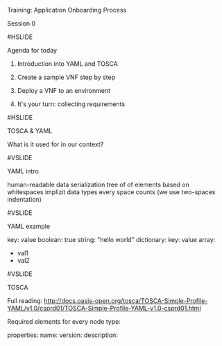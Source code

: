 Training: Application Onboarding Process


Session 0

#HSLIDE


Agenda for today

1. Introduction into YAML and TOSCA

2. Create a sample VNF step by step

3. Deploy a VNF to an environment

4. It's your turn: collecting requirements

#HSLIDE


TOSCA & YAML


What is it used for in our context?

#VSLIDE


YAML intro


human-readable data serialization
tree of of elements based on whitespaces
implizit data types
every space counts (we use two-spaces indentation)


#VSLIDE


YAML example

key: value
boolean: true
string: "hello world"
dictionary:
  key: value
array:
  - val1
  - val2


#VSLIDE


TOSCA

Full reading: http://docs.oasis-open.org/tosca/TOSCA-Simple-Profile-YAML/v1.0/csprd01/TOSCA-Simple-Profile-YAML-v1.0-csprd01.html

Required elements for every node type:

properties:
      name:
      version:
      description:

